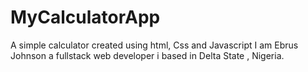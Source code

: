 # MyCalculatorApp
A simple calculator created using html, Css and Javascript
I am Ebrus Johnson a fullstack web developer i based in Delta State , Nigeria.

